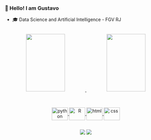 ### 👋 Hello! I am Gustavo

- 🎓  Data Science and Artificial Intelligence - FGV RJ <br> <br>

<div align="center">
  <a href="https://github.com/gtironi">
  <img height="180em" width = 49%  src="https://github-readme-stats.vercel.app/api?username=gtironi&show_icons=true&theme=codeSTACKr&include_all_commits=true&count_private=true"/>
  <img height="180em" width = 49%  src="https://github-readme-stats.vercel.app/api/top-langs/?username=gtironi&layout=compact&theme=codeSTACKr&langs_count=6&size_weight=0.2&count_weight=0.8&hide=css"/>
</div>

##

<!-- Linguagens e tecnologias-->
<div align="center">
  <div style="display: inline_block"><br>
    <img alt= "python" align= "center" height= "40" width= "50" src="https://cdn.jsdelivr.net/gh/devicons/devicon/icons/python/python-original.svg"/>
    <img alt= "R" align= "center" height= "40" width= "50" src="https://cdn.jsdelivr.net/gh/devicons/devicon/icons/r/r-original.svg"/>
    <img alt= "html" align= "center" height= "40" width= "50" src="https://cdn.jsdelivr.net/gh/devicons/devicon/icons/html5/html5-plain.svg"/>
    <img alt= "css"  align= "center" height= "40" width= "50" src="https://cdn.jsdelivr.net/gh/devicons/devicon/icons/css3/css3-plain.svg"/>
  </div>
</div>

##

<!-- Conexões -->
  <div align="center">
    <div>
      <a href= "mailto:b51083@fgv.edu.br" target= "_blank"><img src= "https://img.shields.io/badge/Gmail-D14836?style=for-the-badge&logo=gmail&logoColor=white"></a>
      <a href= "https://www.linkedin.com/in/gustavotironi/" target= "_blank"><img src= "https://img.shields.io/badge/LinkedIn-0077B5?style=for-the-badge&logo=linkedin&logoColor=white"></a>
    </div>
  </div>
